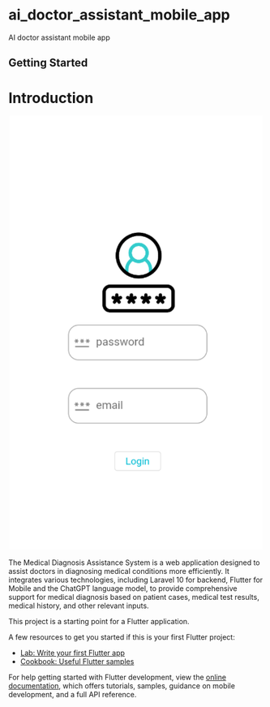 # ai_doctor_assistant_mobile_app

AI doctor assistant  mobile app

## Getting Started

# Introduction

<center > <img  width="500" src ="./img/login.png "/> </center>

The Medical Diagnosis Assistance System is a web application designed to assist doctors in diagnosing medical conditions more efficiently. It integrates various technologies, including Laravel 10 for backend, Flutter for Mobile and the ChatGPT language model, to provide comprehensive support for medical diagnosis based on patient cases, medical test results, medical history, and other relevant inputs.

This project is a starting point for a Flutter application.

A few resources to get you started if this is your first Flutter project:

- [Lab: Write your first Flutter app](https://docs.flutter.dev/get-started/codelab)
- [Cookbook: Useful Flutter samples](https://docs.flutter.dev/cookbook)

For help getting started with Flutter development, view the
[online documentation](https://docs.flutter.dev/), which offers tutorials,
samples, guidance on mobile development, and a full API reference.
